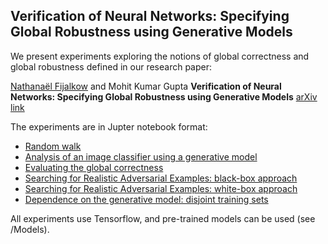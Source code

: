 ## Verification of Neural Networks: Specifying Global Robustness using Generative Models

We present experiments exploring the notions of global correctness and global robustness defined in our research paper:

[Nathanaël Fijalkow](https://nathanael-fijalkow.github.io/) and Mohit Kumar Gupta
**Verification of Neural Networks: Specifying Global Robustness using Generative Models**
[arXiv link](TBA)

The experiments are in Jupter notebook format:
* [Random walk](https://github.com/mohitiitb/NeuralNetworkVerification_GlobalRobustness/blob/master/Random_walk.ipynb)
* [Analysis of an image classifier using a generative model](https://github.com/mohitiitb/NeuralNetworkVerification_GlobalRobustness/blob/master/Analysis.ipynb)
* [Evaluating the global correctness](https://github.com/mohitiitb/NeuralNetworkVerification_GlobalRobustness/blob/master/Global_correctness.ipynb)
* [Searching for Realistic Adversarial Examples: black-box approach](https://github.com/mohitiitb/NeuralNetworkVerification_GlobalRobustness/blob/master/Adversarial%20Examples%20Black-box.ipynb)
* [Searching for Realistic Adversarial Examples: white-box approach](https://github.com/mohitiitb/NeuralNetworkVerification_GlobalRobustness/blob/master/Adversarial%20Examples%20White-box.ipynb)
* [Dependence on the generative model: disjoint training sets](https://github.com/mohitiitb/NeuralNetworkVerification_GlobalRobustness/blob/master/EMNIST.ipynb)

All experiments use Tensorflow, and pre-trained models can be used (see /Models).
